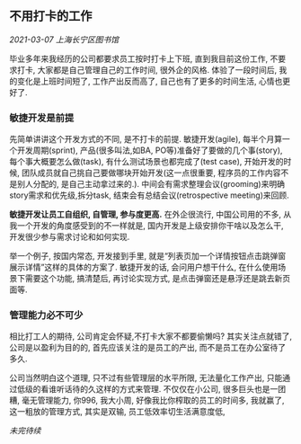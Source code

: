 ## 不用打卡的工作

*2021-03-07 上海长宁区图书馆*

毕业多年来我经历的公司都要求员工按时打卡上下班, 直到我目前这份工作, 不要求打卡, 大家都是自己管理自己的工作时间, 很外企的风格. 体验了一段时间后, 我的变化是上班时间短了, 工作产出反而高了, 自己也有了更多的时间生活, 心情也更好了.

### 敏捷开发是前提

先简单讲讲这个开发方式的不同, 是不打卡的前提. 敏捷开发(agile), 每半个月算一个开发周期(sprint), 产品(很多叫法,如BA, PO等)准备好了要做的几个事(story), 每个事大概要怎么做(task), 有什么测试场景也都完成了(test case), 开始开发的时候, 团队成员就自己挑自己要做哪块开始开发(这一点很重要, 程序员的工作内容不是别人分配的, 是自己主动拿过来的.). 中间会有需求整理会议(grooming)来明确story需求和优先级,拆分task, 结束会有总结会议(retrospective meeting)来回顾.

**敏捷开发让员工自组织, 自管理, 参与度更高.**  在外企很流行, 中国公司用的不多, 从我一个开发的角度感受到的不一样就是, 国内开发是上级安排你干啥以及怎么干, 开发很少参与需求讨论和如何实现. 

举一个例子, 按国内常态, 开发接到手里, 就是“列表页加一个详情按钮点击跳弹窗展示详情”这样的具体的方案了. 敏捷开发的话, 会问用户想干什么, 在什么使用场景下需要这个功能, 搞清楚后, 再讨论实现方式, 是点击弹窗还是悬浮还是跳去新页面等.

### 管理能力必不可少

相比打工人的期待, 公司肯定会怀疑,不打卡大家不都要偷懒吗? 其实关注点就错了, 公司是以盈利为目的的, 首先应该关注的是员工的产出, 而不是员工在办公室待了多久.

公司当然明白这个道理, 只不过有些管理层的水平所限, 无法量化工作产出, 只能通过低级的看谁听话待的久这样的方式来管理. 不仅仅在小公司, 很多巨头也是一团糟, 毫无管理能力, 你996, 我大小周, 好像我比你榨取的员工的时间多, 我就赢了, 这一粗放的管理方式, 其实是双输, 员工低效率切生活满意度低,

*未完待续*



